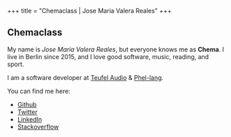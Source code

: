 +++
title = "Chemaclass | Jose Maria Valera Reales"
+++

## Chemaclass

My name is _Jose Maria Valera Reales_, but everyone knows me as **Chema**. 
I live in Berlin since 2015, and I love good software, music, reading, and sport.

I am a software developer at [Teufel Audio](http://teufel.de) & [Phel-lang](http://phel-lang.org).

You can find me here:

- [Github](https://github.com/Chemaclass)
- [Twitter](https://twitter.com/Chemaclass)
- [LinkedIn](https://www.linkedin.com/in/jose-maria-valera-reales/)
- [Stackoverflow](https://stackoverflow.com/users/3454593/chemaclass)
